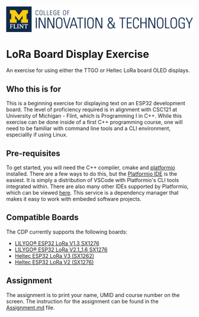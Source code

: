 ![CIT banner](CIT.Stamp.png)
# LoRa Board Display Exercise
An exercise for using either the TTGO or Heltec LoRa board OLED displays.

## Who this is for
This is a beginning exercise for displaying text on an ESP32 development board. The level of proficiency required is in alignment with CSC121 at University of Michigan - Flint, which is Programming I in C++. While this exercise can be done inside of a first C++ programming course, one will need to be familiar with command line tools and a CLI environment, especiallly if using Linux.

## Pre-requisites
To get started, you will need the C++ compiler, cmake and [platformio](platformio.org) installed. There are a few ways to do this, but the [Platformio IDE](https://platformio.org/platformio-ide) is the easiest. It is simply a distribution of VSCode with Platformio's CLI tools integrated within. There are also many other IDEs supported by Platformio, which can be viewed [here](https://platformio.org/install/integration). This service is a dependency manager that makes it easy to work with embeded software projects.

## Compatible Boards
The CDP currently supports the following boards:
* [LILYGO® ESP32 LoRa V1.3 SX1276](http://www.lilygo.cn/prod_view.aspx?TypeId=50003&Id=1253)
* [LILYGO® ESP32 LoRa V2.1_1.6 SX1276](https://github.com/LilyGO/TTGO-LoRa32-V2.1)
* [Heltec ESP32 LoRa V3 (SX1262)](https://www.amazon.com/MakerFocus-Development-Bluetooth-0-96inch-Display/dp/B076MSLFC9)
* [Heltec ESP32 LoRa V2 (SX1276)](https://heltec.org/project/wifi-lora-32)

## Assignment
The assignment is to print your name, UMID and course number on the screen. The instruction for the assignment can be found in the [Assignment.md](Assignment.md) file.

